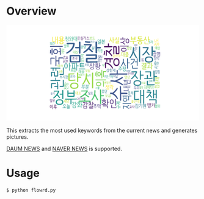 # Overview
![sample](./docs/sample.png)

This extracts the most used keywords from the current news and generates pictures.

[DAUM NEWS](https://media.daum.net/) and [NAVER NEWS](https://news.naver.com/) is supported.

# Usage
```cmd
$ python flowrd.py
```

